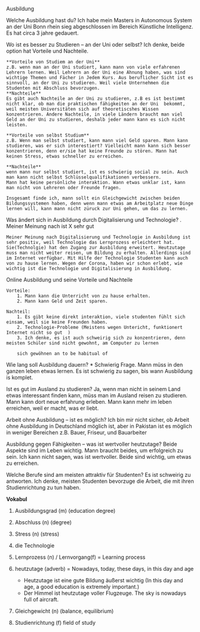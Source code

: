 Ausbildung

Welche Ausbildung hast du?
    Ich habe mein Masters in Autonomous System an der Uni Bonn rhein sieg abgeschlossen im Bereich Künstliche Intelligenz. Es hat circa 3 jahre gedauert.

Wo ist es besser zu Studieren – an der Uni oder selbst?
    Ich denke, beide option hat Vorteile und Nachteile.


    **Vorteile von Studiem an der Uni**
    z.B. wenn man an der Uni studiert, kann mann von viele erfahrenen Lehrern lernen. Weil Lehrern an der Uni eine Ahnung haben, was sind wichtige Themen und Fächer in Jedem Kurs. Aus beruflicher Sicht ist es sinnvoll, an der Uni zu studieren. Weil viele Unternehmen die Studenten mit Abschluss bevorzugen.
    **Nachteile**
    Es gibt auch Nachteile an der Uni zu studieren, z.B es ist bestimmt nicht klar, ob man die praktischen fähigkeiten an der Uni  bekommt, weil meisten Universitäten sich auf theoretiscshes Wissen konzentrieren. Andere Nachteile, in viele Ländern braucht man viel Geld an der Uni zu studieren, deshalb jeder mann kann es sich nicht leisten.

    **Vorteile von selbst Studium**
    z.B. Wenn man selbst studiert, kann mann viel Geld sparen. Mann kann studieren, was er sich interestiert? Vielleicht mann kann sich besser konzentrieren, denn er/sie hat keine Freunde zu stören. Mann hat keinen Stress, etwas schneller zu erreichen. 
    
    **Nachteile**
    wenn mann nur selbst studiert, ist es schwierig social zu sein. Auch man kann nicht selbst Schlüsselqualifikationen verbessern.
    Mann hat keine persönliche interaktion. Wann etwas unklar ist, kann man nicht von Lehreren oder Freunde fragen.

    Insgesamt finde ich, mann sollt ein Gleichgewicht zwischen beiden Bildungssystemen haben, denn wenn mann etwas am Arbeitplatz neue Dinge lernen will, kann mann nicht züruck zur Uni gehen, um das zu lernen.

Was ändert sich in Ausbildung durch Digitalisierung und Technologie?
    . Meiner Meinung nach ist X sehr gut

    Meiner Meinung nach Digitalisierung und Technologie in Ausbildung ist sehr positiv, weil Technologie das Lernprozess erleichtert hat. Sie(Technolgie) hat den Zugang zur Ausbildung erweitert. Heutzutage muss man nicht weiter reisen, um Bildung zu erhalten. Allerdings sind im Internet verfügbar. Mit Hilfe der Technologie Studenten kann auch von zu hause lernen. Wegen der Corona, haben wir schon erlebt, wie wichtig ist die Technologie und Digitalisierung in Ausbildung.


Online Ausbildung und seine Vorteile und Nachteile

    Vorteile: 
        1. Mann kann die Unterricht von zu hause erhalten.
        2. Mann kann Geld und Zeit sparen.

    Nachteil: 
        1. Es gibt keine direkt interaktion, viele studenten fühlt sich einsam, weil sie keine Freunden haben. 
        2. Technologie-Probleme (Meistens wegen Untericht, funktionert Internet nicht so gut  )
        3. Ich denke, es ist auch schweirig sich zu konzentrieren, denn meisten Schüler sind nicht gewohnt, am Computer zu lernen 

        sich gewöhnen an to be habitual of

Wie lang soll Ausbildung dauern?
    * Schwierig Frage.
        Mann müss in den ganzen leben etwas lernen.
        Es ist schwierig zu sagen, bis wann Ausbildung is komplet.


Ist es gut im Ausland zu studieren?
    Ja, wenn man nicht in seinem Land etwas interessant finden kann, müss man im Ausland reisen zu studieren. Mann kann dort neue erfahrung erleben. 
    Mann kann mehr im leben erreichen, weil er macht, was er liebt.

Arbeit ohne Ausbildung – ist es möglich?
    Ich bin mir nicht sicher, ob Arbeit ohne Ausbildung in Deutschland möglich ist, aber in Pakistan ist es möglich in weniger Bereichen z.B. Bauer, Friseur, und Bauarbeiter 

Ausbildung gegen Fähigkeiten – was ist wertvoller heutzutage?
    Beide Aspekte sind im Leben wichtig. 
    Mann braucht beides, um erfolgreich zu sein.
    Ich kann nicht sagen, was ist wertvoller. Beide sind wichtig, um etwas zu erreichen. 


Welche Berufe sind am meisten attraktiv für Studenten?
    Es ist schweirig zu antworten. Ich denke, meisten Studenten bevorzuge die Arbeit, die mit ihren Studienrichtung zu tun haben.
            

**Vokabul**
1. Ausbildungsgrad (m) (education degree)
2. Abschluss (n) (degree)
3. Stress (n) (stress)
4. die Technologie
5. Lernprozess (n) / Lernvorgang(f) = Learning process
6. heutzutage (adverb) = Nowadays, today, these days, in this day and age
    * Heutzutage ist eine gute Bildung äußerst wichtig (In this day and age, a good education is extremely important.)
    * Der Himmel ist heutzutage voller Flugzeuge. The sky is nowadays full of aircraft.

7. Gleichgewicht (n) (balance, equilibrium)
8. Studienrichtung (f) field of study 